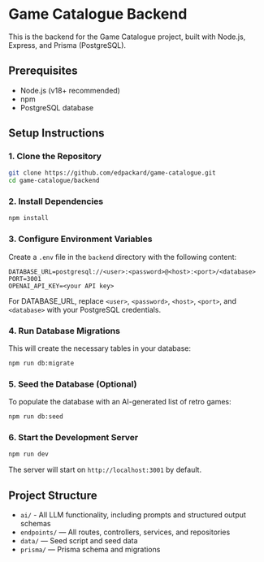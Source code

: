 # Game Catalogue Backend

This is the backend for the Game Catalogue project, built with Node.js, Express, and Prisma (PostgreSQL).

## Prerequisites

- Node.js (v18+ recommended)
- npm
- PostgreSQL database

## Setup Instructions

### 1. Clone the Repository

```bash
git clone https://github.com/edpackard/game-catalogue.git
cd game-catalogue/backend
```

### 2. Install Dependencies

```bash
npm install
```

### 3. Configure Environment Variables

Create a `.env` file in the `backend` directory with the following content:

```
DATABASE_URL=postgresql://<user>:<password>@<host>:<port>/<database>
PORT=3001
OPENAI_API_KEY=<your API key>
```

For DATABASE_URL, replace `<user>`, `<password>`, `<host>`, `<port>`, and `<database>` with your PostgreSQL credentials.

### 4. Run Database Migrations

This will create the necessary tables in your database:

```bash
npm run db:migrate
```

### 5. Seed the Database (Optional)

To populate the database with an AI-generated list of retro games:

```bash
npm run db:seed
```

### 6. Start the Development Server

```bash
npm run dev
```

The server will start on `http://localhost:3001` by default.

## Project Structure

- `ai/` - All LLM functionality, including prompts and structured output schemas
- `endpoints/` — All routes, controllers, services, and repositories
- `data/` — Seed script and seed data
- `prisma/` — Prisma schema and migrations
